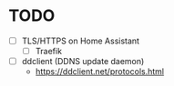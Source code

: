 # TODO

- [ ] TLS/HTTPS on Home Assistant
  - [ ] Traefik

- [ ] ddclient (DDNS update daemon)
  - https://ddclient.net/protocols.html
